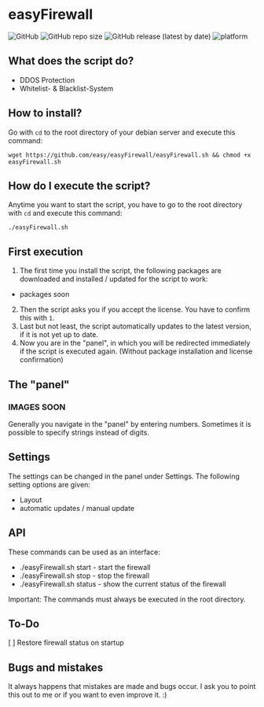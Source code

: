 # easyFirewall
![GitHub](https://img.shields.io/github/license/easy/easyFirewall)
![GitHub repo size](https://img.shields.io/github/repo-size/easy/easyFirewall)
![GitHub release (latest by date)](https://img.shields.io/github/v/release/easy/easyFirewall)
![platform](https://img.shields.io/badge/platform-debian%208%2C%209%2C%2010-brightgreen)

## What does the script do?
- DDOS Protection
- Whitelist- & Blacklist-System

## How to install?
Go with ```cd``` to the root directory of your debian server and execute this command:
```
wget https://github.com/easy/easyFirewall/easyFirewall.sh && chmod +x easyFirewall.sh
```

## How do I execute the script?
Anytime you want to start the script, you have to go to the root directory with ```cd``` and execute this command:
```
./easyFirewall.sh
```

## First execution
1. The first time you install the script, the following packages are downloaded and installed / updated for the script to work:
- packages soon
2. Then the script asks you if you accept the license. You have to confirm this with ```1```.
3. Last but not least, the script automatically updates to the latest version, if it is not yet up to date.
4. Now you are in the "panel", in which you will be redirected immediately if the script is executed again. (Without package installation and license confirmation)

## The "panel"
### IMAGES SOON
Generally you navigate in the "panel" by entering numbers. Sometimes it is possible to specify strings instead of digits.

## Settings
The settings can be changed in the panel under Settings. The following setting options are given:
- Layout
- automatic updates / manual update

## API
These commands can be used as an interface:
- ./easyFirewall.sh start - start the firewall
- ./easyFirewall.sh stop - stop the firewall
- ./easyFirewall.sh status - show the current status of the firewall

Important: The commands must always be executed in the root directory.

## To-Do
[ ] Restore firewall status on startup

## Bugs and mistakes
It always happens that mistakes are made and bugs occur. I ask you to point this out to me or if you want to even improve it. :)
